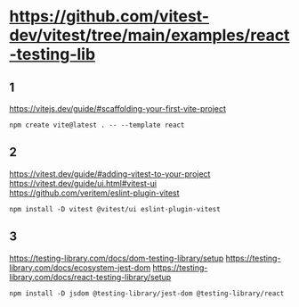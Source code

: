# https://github.com/vitest-dev/vitest/tree/main/examples/react-testing-lib
## 1
https://vitejs.dev/guide/#scaffolding-your-first-vite-project
```
npm create vite@latest . -- --template react
```
## 2
https://vitest.dev/guide/#adding-vitest-to-your-project  
https://vitest.dev/guide/ui.html#vitest-ui  
https://github.com/veritem/eslint-plugin-vitest
```
npm install -D vitest @vitest/ui eslint-plugin-vitest
```
## 3
https://testing-library.com/docs/dom-testing-library/setup
https://testing-library.com/docs/ecosystem-jest-dom
https://testing-library.com/docs/react-testing-library/setup
```
npm install -D jsdom @testing-library/jest-dom @testing-library/react
```
